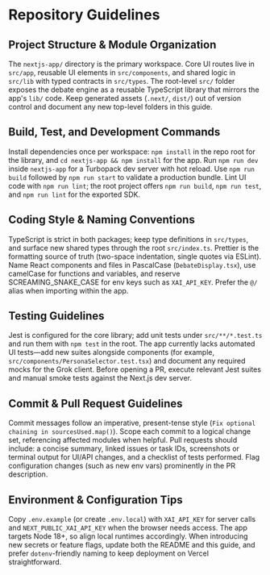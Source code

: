 # Repository Guidelines

## Project Structure & Module Organization
The `nextjs-app/` directory is the primary workspace. Core UI routes live in `src/app`, reusable UI elements in `src/components`, and shared logic in `src/lib` with typed contracts in `src/types`. The root-level `src/` folder exposes the debate engine as a reusable TypeScript library that mirrors the app's `lib/` code. Keep generated assets (`.next/`, `dist/`) out of version control and document any new top-level folders in this guide.

## Build, Test, and Development Commands
Install dependencies once per workspace: `npm install` in the repo root for the library, and `cd nextjs-app && npm install` for the app. Run `npm run dev` inside `nextjs-app` for a Turbopack dev server with hot reload. Use `npm run build` followed by `npm run start` to validate a production bundle. Lint UI code with `npm run lint`; the root project offers `npm run build`, `npm run test`, and `npm run lint` for the exported SDK.

## Coding Style & Naming Conventions
TypeScript is strict in both packages; keep type definitions in `src/types`, and surface new shared types through the root `src/index.ts`. Prettier is the formatting source of truth (two-space indentation, single quotes via ESLint). Name React components and files in PascalCase (`DebateDisplay.tsx`), use camelCase for functions and variables, and reserve SCREAMING_SNAKE_CASE for env keys such as `XAI_API_KEY`. Prefer the `@/` alias when importing within the app.

## Testing Guidelines
Jest is configured for the core library; add unit tests under `src/**/*.test.ts` and run them with `npm test` in the root. The app currently lacks automated UI tests—add new suites alongside components (for example, `src/components/PersonaSelector.test.tsx`) and document any required mocks for the Grok client. Before opening a PR, execute relevant Jest suites and manual smoke tests against the Next.js dev server.

## Commit & Pull Request Guidelines
Commit messages follow an imperative, present-tense style (`Fix optional chaining in sourcesUsed.map()`). Scope each commit to a logical change set, referencing affected modules when helpful. Pull requests should include: a concise summary, linked issues or task IDs, screenshots or terminal output for UI/API changes, and a checklist of tests performed. Flag configuration changes (such as new env vars) prominently in the PR description.

## Environment & Configuration Tips
Copy `.env.example` (or create `.env.local`) with `XAI_API_KEY` for server calls and `NEXT_PUBLIC_XAI_API_KEY` when the browser needs access. The app targets Node 18+, so align local runtimes accordingly. When introducing new secrets or feature flags, update both the README and this guide, and prefer `dotenv`-friendly naming to keep deployment on Vercel straightforward.
